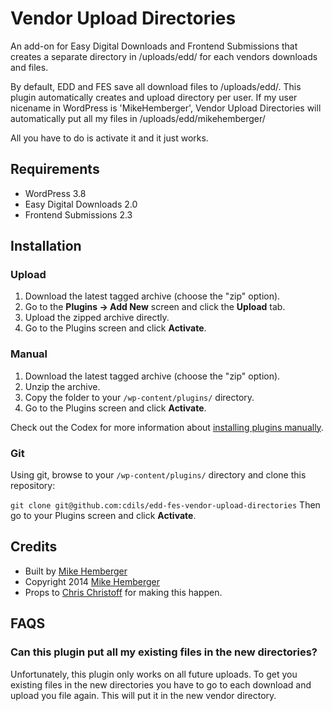 # Vendor Upload Directories #

An add-on for Easy Digital Downloads and Frontend Submissions that creates a separate directory in /uploads/edd/ for each vendors downloads and files.

By default, EDD and FES save all download files to /uploads/edd/.  This plugin automatically creates and upload directory per user.  If my user nicename in WordPress is 'MikeHemberger', Vendor Upload Directories will automatically put all my files in /uploads/edd/mikehemberger/

All you have to do is activate it and it just works.

## Requirements
 * WordPress 3.8
 * Easy Digital Downloads 2.0
 * Frontend Submissions 2.3

## Installation

### Upload

1. Download the latest tagged archive (choose the "zip" option).
2. Go to the __Plugins -> Add New__ screen and click the __Upload__ tab.
3. Upload the zipped archive directly.
4. Go to the Plugins screen and click __Activate__.

### Manual

1. Download the latest tagged archive (choose the "zip" option).
2. Unzip the archive.
3. Copy the folder to your `/wp-content/plugins/` directory.
4. Go to the Plugins screen and click __Activate__.

Check out the Codex for more information about [installing plugins manually](http://codex.wordpress.org/Managing_Plugins#Manual_Plugin_Installation).

### Git

Using git, browse to your `/wp-content/plugins/` directory and clone this repository:

`git clone git@github.com:cdils/edd-fes-vendor-upload-directories`
Then go to your Plugins screen and click __Activate__.


## Credits

* Built by [Mike Hemberger](https://twitter.com/jivedig)
* Copyright 2014 [Mike Hemberger](http://thestizmedia.com/)
* Props to [Chris Christoff](https://twitter.com/chriscct7) for making this happen.

## FAQS ##

### Can this plugin put all my existing files in the new directories? ###

Unfortunately, this plugin only works on all future uploads. To get you existing files in the new directories you have to go to each download and upload you file again. This will put it in the new vendor directory.
